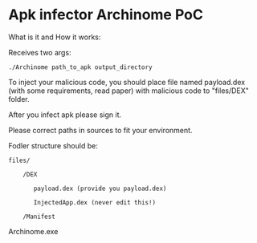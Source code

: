 # Apk infector Archinome PoC

What is it and How it works:

Receives two args:
```
./Archinome path_to_apk output_directory
```

To inject your malicious code, you should place file named payload.dex (with some requirements, read paper) with malicious code to "files/DEX" folder.

After you infect apk please sign it.

Please correct paths in sources to fit your environment. 

Fodler structure should be:

```
files/

    /DEX
    
       payload.dex (provide you payload.dex)
       
       InjectedApp.dex (never edit this!)
       
    /Manifest
```
Archinome.exe
